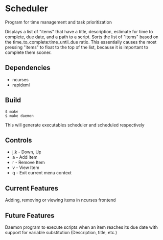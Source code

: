 # Scheduler
Program for time management and task prioritization  

Displays a list of "items" that have a title, description, estimate for time to complete, due date, and a path to a script. 
Sorts the list of "items" based on the time_to_complete:time_until_due ratio. This essentially causes the most pressing "items"
to float to the top of the list, because it is important to complete them sooner. 

## __Dependencies__  

* ncurses  
* rapidxml  

## __Build__  

`$ make `  
`$ make daemon`  

This will generate executables scheduler and scheduled respectively

## __Controls__  

* j,k - Down, Up
* a - Add Item
* r - Remove Item
* v - View Item
* q - Exit current menu context

## Current Features

Adding, removing or viewing items in ncurses frontend

## Future Features

Daemon program to execute scripts when an item reaches its due date with support for variable substitution (Description, title,
etc.)
